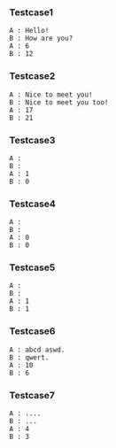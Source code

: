### Testcase1
```
A : Hello!
B : How are you?
A : 6
B : 12
```
### Testcase2
```
A : Nice to meet you!
B : Nice to meet you too!
A : 17
B : 21
```
### Testcase3
```
A :  
B : 
A : 1
B : 0
```
### Testcase4
```
A : 
B : 
A : 0
B : 0
```
### Testcase5
```
A :  
B :  
A : 1
B : 1
```
### Testcase6
```
A : abcd aswd.
B : qwert.
A : 10
B : 6
```
### Testcase7
```
A : ....
B : ...
A : 4
B : 3
```
